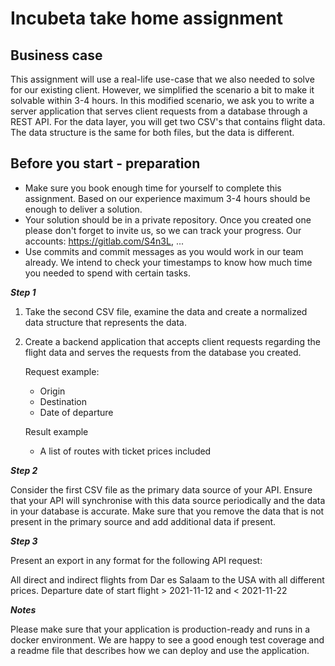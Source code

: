 # Incubeta take home assignment

## Business case

This assignment will use a real-life use-case that we also needed to solve for our existing client. However, we simplified the scenario a bit to make it solvable within 3-4 hours. In this modified scenario, we ask you to write a server application that serves client requests from a database through a REST API. For the data layer, you will get two CSV's that contains flight data. The data structure is the same for both files, but the data is different.

## Before you start - preparation

- Make sure you book enough time for yourself to complete this assignment. Based on our experience maximum 3-4 hours should be enough to deliver a solution.
- Your solution should be in a private repository. Once you created one please don't forget to invite us, so we can track your progress. Our accounts: https://gitlab.com/S4n3L, ...
- Use commits and commit messages as you would work in our team already. We intend to check your timestamps to know how much time you needed to spend with certain tasks.

***Step 1***

1. Take the second CSV file, examine the data and create a normalized data structure that represents the data.
2. Create a backend application that accepts client requests regarding the flight data and serves the requests from the database you created.
    
    Request example:
    
    - Origin
    - Destination
    - Date of departure
    
    Result example
    
    - A list of routes with ticket prices included

***Step 2***

Consider the first CSV file as the primary data source of your API. Ensure that your API will synchronise with this data source periodically and the data in your database is accurate. Make sure that you remove the data that is not present in the primary source and add additional data if present.

***Step 3***

Present an export in any format for the following API request:

All direct and indirect flights from Dar es Salaam to the USA with all different prices. Departure date of start flight > 2021-11-12 and < 2021-11-22

***Notes***

Please make sure that your application is production-ready and runs in a docker environment. We are happy to see a good enough test coverage and a readme file that describes how we can deploy and use the application.

